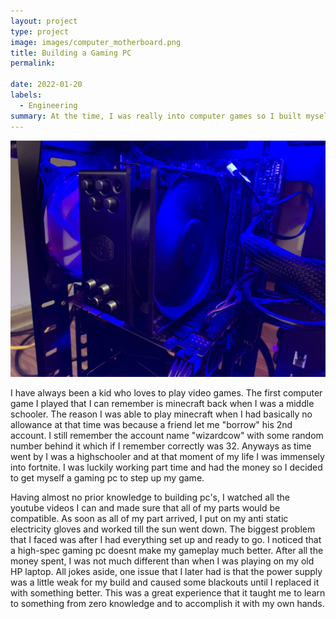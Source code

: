 ```yaml
---
layout: project
type: project
image: images/computer_motherboard.png
title: Building a Gaming PC
permalink: 

date: 2022-01-20
labels:
  - Engineering
summary: At the time, I was really into computer games so I built myself a gaming computer.
---
```


<div class="ui small rounded images">
  <img class="ui image" src="../images/pcmb.jpg">
</div>

I have always been a kid who loves to play video games. The first computer game I played that I can remember is minecraft back when I was a middle schooler. The reason I was able to play minecraft when I had basically no allowance at that time was because a friend let me "borrow" his 2nd account. I still remember the account name "wizardcow" with some random number behind it which if I remember correctly was 32. Anyways as time went by I was a highschooler and at that moment of my life I was immensely into fortnite. I was luckily working part time and had the money so I decided to get myself a gaming pc to step up my game. 

Having almost no prior knowledge to building pc's, I watched all the youtube videos I can and made sure that all of my parts would be compatible. As soon as all of my part arrived, I put on my anti static electricity gloves and worked till the sun went down. The biggest problem that I faced was after I had everything set up and ready to go. I noticed that a high-spec gaming pc doesnt make my gameplay much better.  After all the money spent, I was not much different than when I was playing on my old HP laptop. All jokes aside, one issue that I later had is that the power supply was a little weak for my build and caused some blackouts until I replaced it with something better. This was a great experience that it taught me to learn to something from zero knowledge and to accomplish it with my own hands.
